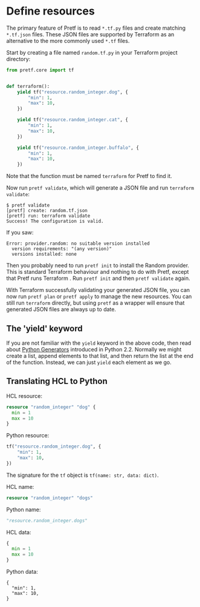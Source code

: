 # Define resources

The primary feature of Pretf is to read `*.tf.py` files and create matching `*.tf.json` files. These JSON files are supported by Terraform as an alternative to the more commonly used `*.tf` files.

Start by creating a file named `random.tf.py` in your Terraform project directory:

```python
from pretf.core import tf


def terraform():
    yield tf("resource.random_integer.dog", {
        "min": 1,
        "max": 10,
    })

    yield tf("resource.random_integer.cat", {
        "min": 1,
        "max": 10,
    })

    yield tf("resource.random_integer.buffalo", {
        "min": 1,
        "max": 10,
    })
```

Note that the function must be named `terraform` for Pretf to find it.

Now run `pretf validate`, which will generate a JSON file and run `terraform validate`:

```shell
$ pretf validate
[pretf] create: random.tf.json
[pretf] run: terraform validate
Success! The configuration is valid.
```

If you saw:

```shell
Error: provider.random: no suitable version installed
  version requirements: "(any version)"
  versions installed: none
```

Then you probably need to run `pretf init` to install the Random provider. This is standard Terraform behaviour and nothing to do with Pretf, except that Pretf runs Terraform . Run `pretf init` and then `pretf validate` again.

With Terraform successfully validating your generated JSON file, you can now run `pretf plan` or `pretf apply` to manage the new resources. You can still run `terraform` directly, but using `pretf` as a wrapper will ensure that generated JSON files are always up to date.

## The 'yield' keyword

If you are not familiar with the `yield` keyword in the above code, then read about [Python Generators](https://www.python.org/dev/peps/pep-0255/) introduced in Python 2.2. Normally we might create a list, append elements to that list, and then return the list at the end of the function. Instead, we can just `yield` each element as we go.

## Translating HCL to Python

HCL resource:

```terraform
resource "random_integer" "dog" {
  min = 1
  max = 10
}
```

Python resource:

```python
tf("resource.random_integer.dog", {
    "min": 1,
    "max": 10,
})
```

The signature for the `tf` object is `tf(name: str, data: dict)`.

HCL name:

```terraform
resource "random_integer" "dogs"
```

Python name:

```python
"resource.random_integer.dogs"
```

HCL data:

```terraform
{
  min = 1
  max = 10
}
```

Python data:

```
{
  "min": 1,
  "max": 10,
}
```
